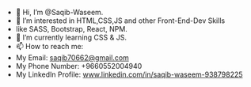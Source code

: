 - 👋 Hi, I’m @Saqib-Waseem.
- 👀 I’m interested in HTML,CSS,JS and other Front-End-Dev Skills
- like SASS, Bootstrap, React, NPM. 
- 🌱 I’m currently learning CSS & JS.
- 📫 How to reach me:
- My Email: saqib70662@gmail.com
- My Phone Number: +9660552004940
- My LinkedIn Profile: www.linkedin.com/in/saqib-waseem-938798225

<!---
Saqib-Waseem/Saqib-Waseem is a ✨ special ✨ repository because its `README.md` (this file) appears on your GitHub profile.
You can click the Preview link to take a look at your changes.
--->
